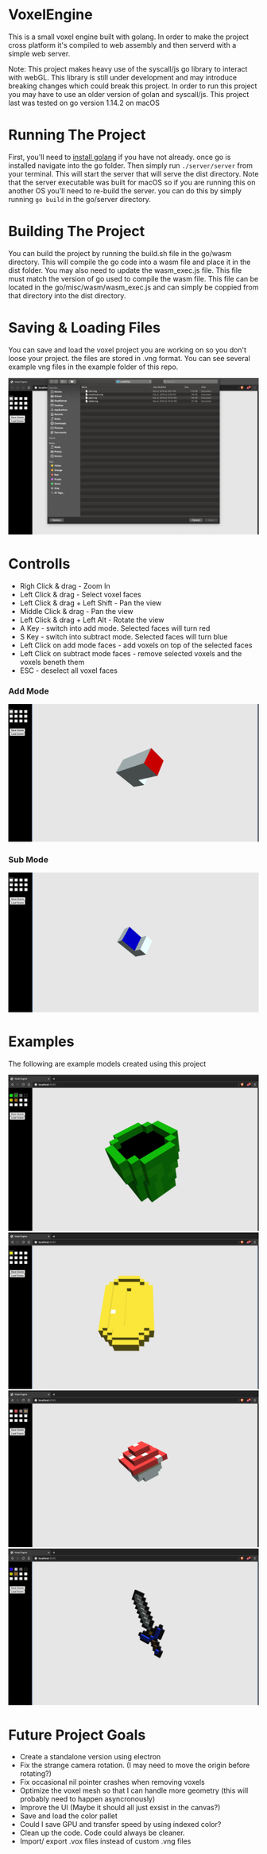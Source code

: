 # VoxelEngine

This is a small voxel engine built with golang.
In order to make the project cross platform it's
compiled to web assembly and then serverd with a
simple web server.

Note: This project makes heavy use of the syscall/js go library to interact with webGL.
This library is still under development and may introduce breaking changes which
could break this project. In order to run this project you may have to use an older
version of golan and syscall/js. This project last was tested on go version 1.14.2 on macOS

# Running The Project

First, you'll need to [install golang](https://golang.org/) if you have not already.
once go is installed navigate into the go folder. Then simply run ```./server/server```
from your terminal. This will start the server that will serve the dist directory. Note
that the server executable was built for macOS so if you are running this on another OS
you'll need to re-build the server. you can do this by simply running ```go build``` in
the go/server directory.

# Building The Project

You can build the project by running the build.sh file in the go/wasm directory. This will 
compile the go code into a wasm file and place it in the dist folder. You may also need to
update the wasm_exec.js file. This file must match the version of go used to compile the
wasm file. This file can be located in the go/misc/wasm/wasm_exec.js and can simply be
coppied from that directory into the dist directory.

# Saving & Loading Files

You can save and load the voxel project you are working on so you don't loose your project.
the files are stored in .vng format. You can see several example vng files in the example 
folder of this repo.

![Open File](https://github.com/bjatkin/VoxelEngine/blob/master/images/OpenFile.png)

# Controlls
 * Righ Click & drag - Zoom In
 * Left Click & drag - Select voxel faces
 * Left Click & drag + Left Shift - Pan the view
 * Middle Click & drag - Pan the view
 * Left Click & drag + Left Alt - Rotate the view
 * A Key - switch into add mode. Selected faces will turn red
 * S Key - switch into subtract mode. Selected faces will turn blue
 * Left Click on add mode faces - add voxels on top of the selected faces
 * Left Click on subtract mode faces - remove selected voxels and the voxels beneth them
 * ESC - deselect all voxel faces

### Add Mode
![Add Mode](https://github.com/bjatkin/VoxelEngine/blob/master/images/AddMode.png)

### Sub Mode
![Sub Mode](https://github.com/bjatkin/VoxelEngine/blob/master/images/SubtractMode.png)

# Examples
The following are example models created using this project

![Green Pipe](https://github.com/bjatkin/VoxelEngine/blob/master/images/GreenPipe.png)
![Gold Coin](https://github.com/bjatkin/VoxelEngine/blob/master/images/Coin.png)
![Mushroom](https://github.com/bjatkin/VoxelEngine/blob/master/images/Mushroom.png)
![Zelda Sword](https://github.com/bjatkin/VoxelEngine/blob/master/images/ZeldaSword.png)

# Future Project Goals
 * Create a standalone version using electron
 * Fix the strange camera rotation. (I may need to move the origin before rotating?)
 * Fix occasional nil pointer crashes when removing voxels
 * Optimize the voxel mesh so that I can handle more geometry 
    (this will probably need to happen asyncronously)
 * Improve the UI (Maybe it should all just exsist in the canvas?)
 * Save and load the color pallet
 * Could I save GPU and transfer speed by using indexed color?
 * Clean up the code. Code could always be cleaner.
 * Import/ export .vox files instead of custom .vng files
